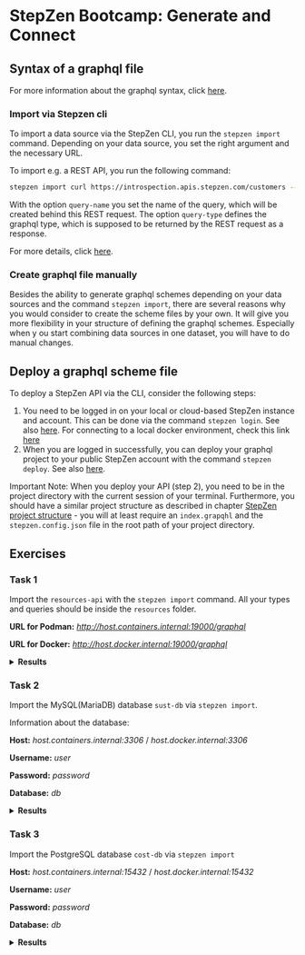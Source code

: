 # StepZen Bootcamp: Generate and Connect

## Syntax of a graphql file

For more information about the graphql syntax, click [here](https://graphql.org/learn/schema/).

### Import via Stepzen cli

To import a data source via the StepZen CLI, you run the `stepzen import` 
command. Depending on your data source, you set the right argument and the 
necessary URL.

To import e.g. a REST API, you run the following command: 

```bash
stepzen import curl https://introspection.apis.stepzen.com/customers --query-name "customers" --query-type "Customer" --name "customers"
```

With the option `query-name` you set the name of the query, which will be 
created behind this REST request. The option `query-type` defines the graphql 
type, which is supposed to be returned by the REST request as a response.

For more details, click [here](https://stepzen.com/docs/quick-start/with-rest-import).

### Create graphql file manually

Besides the ability to generate graphql schemes depending on your data sources 
and the command `stepzen import`, there are several reasons why you would 
consider to create the scheme files by your own. It will give you more 
flexibility in your structure of defining the graphql schemes. Especially when y
ou start combining data sources in one dataset, you will have to do manual changes.

## Deploy a graphql scheme file

To deploy a StepZen API via the CLI, consider the following steps:

1. You need to be logged in on your local or cloud-based StepZen instance and 
account. This can be done via the command `stepzen login`. See also 
[here](https://stepzen.com/docs/cli/cli-commands#stepzen-login). 
For connecting to a local docker environment, check this link [here](https://stepzen.com/docs/deployment/local-docker)
2.  When you are logged in successfully, you can deploy your graphql project 
to your public StepZen account with the command `stepzen deploy`. See also [here](https://stepzen.com/docs/cli/cli-commands#stepzen-deploy).

Important Note: When you deploy your API (step 2), you need to be in the 
project directory with the current session of your terminal.
Furthermore, you should have a similar project structure as described in 
chapter 
[StepZen project structure](../ch-02/README.md#stepzen-project-structure) - 
you will at least require an `index.grapqhl` and the `stepzen.config.json` file 
in the root path of your project directory.

## Exercises

### Task 1

Import the `resources-api` with the `stepzen import` command. All your types 
and queries should be inside the `resources` folder.

**URL for Podman:** *http://host.containers.internal:19000/graphql*

**URL for Docker:** *http://host.docker.internal:19000/graphql*

<details>
<summary><b>Results</b></summary>
To import the `resources-api`, simply execute the following command (for podman):

```bash
stepzen import graphql http://host.containers.internal:19000/graphql --name=resources
```

</details>

### Task 2

Import the MySQL(MariaDB) database `sust-db` via `stepzen import`.

Information about the database:

**Host:** *host.containers.internal:3306* / *host.docker.internal:3306*

**Username:** *user*

**Password:** *password*

**Database:** *db*

<details>
<summary><b>Results</b></summary>
To import the `sust-db`, execute the following command:

```bash
stepzen import mysql mysql://user.password@host.containers.internal:3306/db --name=sust-db
```

</details>

### Task 3

Import the PostgreSQL database `cost-db` via `stepzen import`

**Host:** *host.containers.internal:15432* / *host.docker.internal:15432*

**Username:** *user*

**Password:** *password*

**Database:** *db*

<details>
<summary><b>Results</b></summary>
To import the `cost-db` via `stepzen import`, execute the following command:

```bash
stepzen import postgresql postgresql://host.containers.internal:15432/db?user=user&password=password
```

</details>
